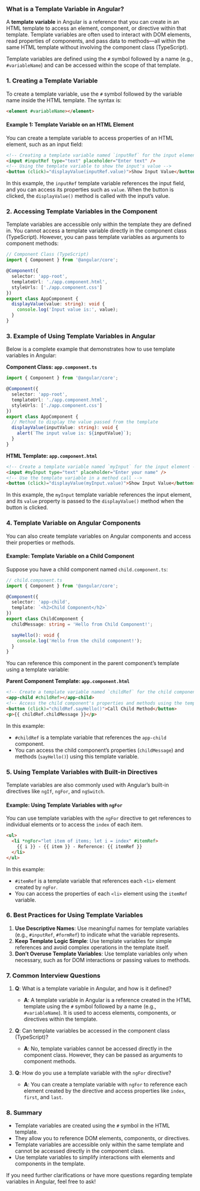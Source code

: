### What is a Template Variable in Angular?

A **template variable** in Angular is a reference that you can create in an HTML template to access an element, component, or directive within that template. Template variables are often used to interact with DOM elements, read properties of components, and pass data to methods—all within the same HTML template without involving the component class (TypeScript).

Template variables are defined using the `#` symbol followed by a name (e.g., `#variableName`) and can be accessed within the scope of that template.

### 1. **Creating a Template Variable**
To create a template variable, use the `#` symbol followed by the variable name inside the HTML template. The syntax is:

```html
<element #variableName></element>
```

#### Example 1: Template Variable on an HTML Element
You can create a template variable to access properties of an HTML element, such as an input field:

```html
<!-- Creating a template variable named `inputRef` for the input element -->
<input #inputRef type="text" placeholder="Enter text" />
<!-- Using the template variable to show the input's value -->
<button (click)="displayValue(inputRef.value)">Show Input Value</button>
```

In this example, the `inputRef` template variable references the input field, and you can access its properties such as `value`. When the button is clicked, the `displayValue()` method is called with the input’s value.

### 2. **Accessing Template Variables in the Component**
Template variables are accessible only within the template they are defined in. You cannot access a template variable directly in the component class (TypeScript). However, you can pass template variables as arguments to component methods:

```typescript
// Component Class (TypeScript)
import { Component } from '@angular/core';

@Component({
  selector: 'app-root',
  templateUrl: './app.component.html',
  styleUrls: ['./app.component.css']
})
export class AppComponent {
  displayValue(value: string): void {
    console.log('Input value is:', value);
  }
}
```

### 3. **Example of Using Template Variables in Angular**
Below is a complete example that demonstrates how to use template variables in Angular:

**Component Class: `app.component.ts`**

```typescript
import { Component } from '@angular/core';

@Component({
  selector: 'app-root',
  templateUrl: './app.component.html',
  styleUrls: ['./app.component.css']
})
export class AppComponent {
  // Method to display the value passed from the template
  displayValue(inputValue: string): void {
    alert(`The input value is: ${inputValue}`);
  }
}
```

**HTML Template: `app.component.html`**

```html
<!-- Create a template variable named `myInput` for the input element -->
<input #myInput type="text" placeholder="Enter your name" />
<!-- Use the template variable in a method call -->
<button (click)="displayValue(myInput.value)">Show Input Value</button>
```

In this example, the `myInput` template variable references the input element, and its `value` property is passed to the `displayValue()` method when the button is clicked.

### 4. **Template Variable on Angular Components**
You can also create template variables on Angular components and access their properties or methods.

#### Example: Template Variable on a Child Component
Suppose you have a child component named `child.component.ts`:

```typescript
// child.component.ts
import { Component } from '@angular/core';

@Component({
  selector: 'app-child',
  template: `<h2>Child Component</h2>`
})
export class ChildComponent {
  childMessage: string = 'Hello from Child Component!';

  sayHello(): void {
    console.log('Hello from the child component!');
  }
}
```

You can reference this component in the parent component’s template using a template variable:

**Parent Component Template: `app.component.html`**

```html
<!-- Create a template variable named `childRef` for the child component -->
<app-child #childRef></app-child>
<!-- Access the child component's properties and methods using the template variable -->
<button (click)="childRef.sayHello()">Call Child Method</button>
<p>{{ childRef.childMessage }}</p>
```

In this example:
- `#childRef` is a template variable that references the `app-child` component.
- You can access the child component’s properties (`childMessage`) and methods (`sayHello()`) using this template variable.

### 5. **Using Template Variables with Built-in Directives**
Template variables are also commonly used with Angular’s built-in directives like `ngIf`, `ngFor`, and `ngSwitch`.

#### Example: Using Template Variables with `ngFor`
You can use template variables with the `ngFor` directive to get references to individual elements or to access the `index` of each item.

```html
<ul>
  <li *ngFor="let item of items; let i = index" #itemRef>
    {{ i }} - {{ item }} - Reference: {{ itemRef }}
  </li>
</ul>
```

In this example:
- `#itemRef` is a template variable that references each `<li>` element created by `ngFor`.
- You can access the properties of each `<li>` element using the `itemRef` variable.

### 6. **Best Practices for Using Template Variables**
1. **Use Descriptive Names**: Use meaningful names for template variables (e.g., `#inputRef`, `#formRef`) to indicate what the variable represents.
2. **Keep Template Logic Simple**: Use template variables for simple references and avoid complex operations in the template itself.
3. **Don’t Overuse Template Variables**: Use template variables only when necessary, such as for DOM interactions or passing values to methods.

### 7. **Common Interview Questions**
1. **Q**: What is a template variable in Angular, and how is it defined?
   - **A**: A template variable in Angular is a reference created in the HTML template using the `#` symbol followed by a name (e.g., `#variableName`). It is used to access elements, components, or directives within the template.

2. **Q**: Can template variables be accessed in the component class (TypeScript)?
   - **A**: No, template variables cannot be accessed directly in the component class. However, they can be passed as arguments to component methods.

3. **Q**: How do you use a template variable with the `ngFor` directive?
   - **A**: You can create a template variable with `ngFor` to reference each element created by the directive and access properties like `index`, `first`, and `last`.

### 8. **Summary**

- Template variables are created using the `#` symbol in the HTML template.
- They allow you to reference DOM elements, components, or directives.
- Template variables are accessible only within the same template and cannot be accessed directly in the component class.
- Use template variables to simplify interactions with elements and components in the template.

If you need further clarifications or have more questions regarding template variables in Angular, feel free to ask!
